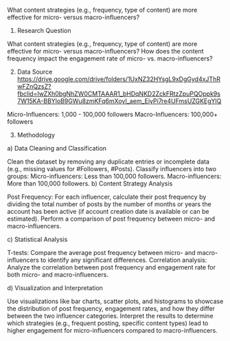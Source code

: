 What content strategies (e.g., frequency, type of content) are more effective for micro- versus macro-influencers?

1) Research Question

What content strategies (e.g., frequency, type of content) are more effective for micro- versus macro-influencers?
How does the content frequency impact the engagement rate of micro- vs. macro-influencers?

2) Data Source
https://drive.google.com/drive/folders/1UxNZ32HYsgL9xDgGyd4xJThRwFZnQzsZ?fbclid=IwZXh0bgNhZW0CMTAAAR1_bHDqNKD2ZckFRtzZpuPQOppk9s7W15KA-BBYloB9GWu8zmKFq6mXoyI_aem_EiyPi7re4UFmsUZGKEgYlQ

Micro-Influencers: 1,000 - 100,000 followers
Macro-Influencers: 100,000+ followers

3) Methodology

a) Data Cleaning and Classification

Clean the dataset by removing any duplicate entries or incomplete data (e.g., missing values for #Followers, #Posts).
Classify influencers into two groups:
Micro-influencers: Less than 100,000 followers.
Macro-influencers: More than 100,000 followers.
b) Content Strategy Analysis

Post Frequency: For each influencer, calculate their post frequency by dividing the total number of posts by the number of months or years the account has been active (if account creation date is available or can be estimated).
Perform a comparison of post frequency between micro- and macro-influencers.
​

c) Statistical Analysis

T-tests: Compare the average post frequency between micro- and macro-influencers to identify any significant differences.
Correlation analysis: Analyze the correlation between post frequency and engagement rate for both micro- and macro-influencers.

d) Visualization and Interpretation

Use visualizations like bar charts, scatter plots, and histograms to showcase the distribution of post frequency, engagement rates, and how they differ between the two influencer categories.
Interpret the results to determine which strategies (e.g., frequent posting, specific content types) lead to higher engagement for micro-influencers compared to macro-influencers.
